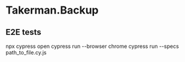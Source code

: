 # Takerman.Backup

## E2E tests
npx cypress open
cypress run --browser chrome
cypress run --specs path_to_file.cy.js
